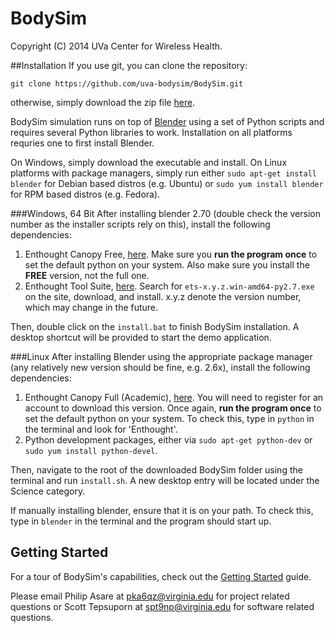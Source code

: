BodySim
=======
Copyright (C) 2014 UVa Center for Wireless Health.

##Installation
If you use git, you can clone the repository:
```
git clone https://github.com/uva-bodysim/BodySim.git
```
otherwise, simply download the zip file [here](https://github.com/uva-bodysim/BodySim/archive/master.zip).

BodySim simulation runs on top of [Blender](http://www.blender.org/) using a set of Python scripts and requires several Python libraries to work. Installation on all platforms requries one to first install Blender.

On Windows, simply download the executable and install. On Linux platforms with package managers, simply run either `sudo apt-get install blender` for Debian based distros (e.g. Ubuntu) or `sudo yum install blender` for RPM based distros (e.g. Fedora).

###Windows, 64 Bit
After installing blender 2.70 (double check the version number as the installer scripts rely on this), install the following dependencies:

1. Enthought Canopy Free, [here](https://www.enthought.com/products/epd/free/). Make sure you **run the program once** to set the default python on your system. Also make sure you install the **FREE** version, not the full one.
2. Enthought Tool Suite, [here](http://www.lfd.uci.edu/~gohlke/pythonlibs/#ets). Search for `ets-x.y.z.win-amd64-py2.7.exe` on the site, download, and install. x.y.z denote the version number, which may change in the future.

Then, double click on the `install.bat` to finish BodySim installation. A desktop shortcut will be provided to start the demo application.

###Linux
After installing Blender using the appropriate package manager (any relatively new version should be fine, e.g. 2.6x), install the following dependencies:

1. Enthought Canopy Full (Academic), [here](https://www.enthought.com/products/canopy/academic/). You will need to register for an account to download this version. Once again, **run the program once** to set the default python on your system. To check this, type in `python` in the terminal and look for 'Enthought'.
2. Python development packages, either via `sudo apt-get python-dev` or `sudo yum install python-devel`.

Then, navigate to the root of the downloaded BodySim folder using the terminal and run `install.sh`. A new desktop entry will be located under the Science category.

If manually installing blender, ensure that it is on your path. To check this, type in `blender` in the terminal and the program should start up.

## Getting Started
For a tour of BodySim's capabilities, check out the [Getting Started](../../wiki/Getting-Started) guide.

Please email Philip Asare at pka6qz@virginia.edu for project related questions or Scott Tepsuporn at spt9np@virginia.edu for software related questions.
